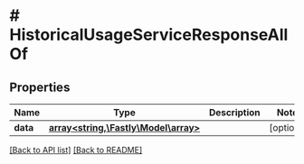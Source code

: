 # # HistoricalUsageServiceResponseAllOf

## Properties

Name | Type | Description | Notes
------------ | ------------- | ------------- | -------------
**data** | [**array<string,\Fastly\Model\array>**](array.md) |  | [optional]

[[Back to API list]](../../README.md#endpoints) [[Back to README]](../../README.md)
